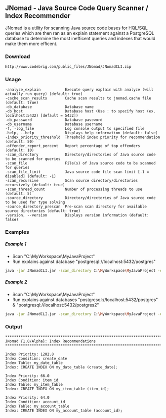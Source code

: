 ## JNomad - Java Source Code Query Scanner / Index Recommender

JNomad is a utility for scanning Java source code bases for HQL/SQL queries which are then ran as an explain statement against a PostgreSQL database to determine the most inefficent queries and indexes that would make them more efficent.

### Download
```sh
http://www.codebrig.com/public_files/JNomad/JNomadCLI.zip
```


### Usage
```
-analyze_explain           Execute query explain with analyze (will actually run query) (default: true)
-cache_scan_results        Cache scan results to jnomad.cache file (default: true)
-db_database               Database name
-db_host                   Database host (Use : to specify host (ex. localhost:5432) [default = 5432])
-db_password               Database password
-db_username               Database username
-f, -log_file              Log console output to specified file
-help, --help              Displays help information (default: false)
-index_priority_threshold  Threshold index priority for recommendation (default: 50)
-offender_report_percent   Report percentage of top offenders (default: 10)
-scan_directory            Directory/directories of Java source code to be scanned for queries
-scan_file                 File(s) of Java source code to be scanned for queries
-scan_file_limit           Java source code file scan limit [-1 = disabled] (default: -1)
-scan_recursive            Scan source directory/directories recursively (default: true)
-scan_thread_count         Number of processing threads to use (default: 5)
-source_directory          Directory/directories of Java source code to be used for type solving
-source_directory_prescan  Pre-scan scan directory for available source directories (default: true)
-version, --version        Displays version information (default: false)
```

### Examples

##### Example 1
- Scan "C:\MyWorkspace\MyJavaProject"
- Run explains against database "postgresql://localhost:5432/postgres"
```sh
java -jar JNomadCLI.jar -scan_directory C:\MyWorkspace\MyJavaProject -db_host localhost -db_username postgres -db_password postgres -db_database postgres
```
##### Example 2
- Scan "C:\MyWorkspace\MyJavaProject"
- Run explains against databases "postgresql://localhost:5432/postgres" & "postgresql://localhost:5432/postgres2"
```sh
java -jar JNomadCLI.jar -scan_directory C:\MyWorkspace\MyJavaProject -db_host localhost -db_username postgres -db_password postgres -db_database postgres -db_host localhost -db_username postgres -db_password postgres -db_database postgres2
```

### Output
```
****************************************************************************************************
JNomad {1.0/Alpha}: Index Recommendations
****************************************************************************************************

Index Priority: 1202.0
Index Condition: create_date
Index Table: my_date_table
Index: CREATE INDEX ON my_date_table (create_date);

Index Priority: 66.0
Index Condition: item_id
Index Table: my_item_table
Index: CREATE INDEX ON my_item_table (item_id);

Index Priority: 64.0
Index Condition: account_id
Index Table: my_account_table
Index: CREATE INDEX ON my_account_table (account_id);
```

